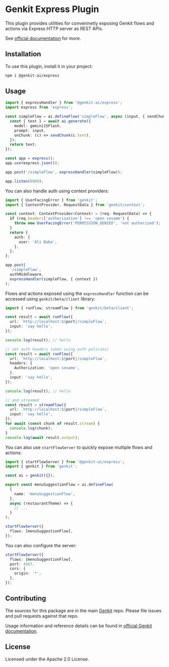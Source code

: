 # Genkit Express Plugin

This plugin provides utilities for conveninetly exposing Genkit flows and actions via Express HTTP server as REST APIs.

See [official documentation](https://genkit.dev/docs/frameworks/express/) for more.

## Installation

To use this plugin, install it in your project:

```bash
npm i @genkit-ai/express
```

## Usage

```ts
import { expressHandler } from '@genkit-ai/express';
import express from 'express';

const simpleFlow = ai.defineFlow('simpleFlow', async (input, { sendChunk }) => {
  const { text } = await ai.generate({
    model: gemini15Flash,
    prompt: input,
    onChunk: (c) => sendChunk(c.text),
  });
  return text;
});

const app = express();
app.use(express.json());

app.post('/simpleFlow', expressHandler(simpleFlow));

app.listen(8080);
```

You can also handle auth using context providers:

```ts
import { UserFacingError } from 'genkit';
import { ContextProvider, RequestData } from 'genkit/context';

const context: ContextProvider<Context> = (req: RequestData) => {
  if (req.headers['authorization'] !== 'open sesame') {
    throw new UserFacingError('PERMISSION_DENIED', 'not authorized');
  }
  return {
    auth: {
      user: 'Ali Baba',
    },
  };
};

app.post(
  '/simpleFlow',
  authMiddleware,
  expressHandler(simpleFlow, { context })
);
```

Flows and actions exposed using the `expressHandler` function can be accessed using `genkit/beta/client` library:

```ts
import { runFlow, streamFlow } from 'genkit/beta/client';

const result = await runFlow({
  url: `http://localhost:${port}/simpleFlow`,
  input: 'say hello',
});

console.log(result); // hello

// set auth headers (when using auth policies)
const result = await runFlow({
  url: `http://localhost:${port}/simpleFlow`,
  headers: {
    Authorization: 'open sesame',
  },
  input: 'say hello',
});

console.log(result); // hello

// and streamed
const result = streamFlow({
  url: `http://localhost:${port}/simpleFlow`,
  input: 'say hello',
});
for await (const chunk of result.stream) {
  console.log(chunk);
}
console.log(await result.output);
```

You can also use `startFlowServer` to quickly expose multiple flows and actions:

```ts
import { startFlowServer } from '@genkit-ai/express';
import { genkit } from 'genkit';

const ai = genkit({});

export const menuSuggestionFlow = ai.defineFlow(
  {
    name: 'menuSuggestionFlow',
  },
  async (restaurantTheme) => {
    // ...
  }
);

startFlowServer({
  flows: [menuSuggestionFlow],
});
```

You can also configure the server:

```ts
startFlowServer({
  flows: [menuSuggestionFlow],
  port: 4567,
  cors: {
    origin: '*',
  },
});
```

## Contributing

The sources for this package are in the main [Genkit](https://github.com/firebase/genkit) repo. Please file issues and pull requests against that repo.

Usage information and reference details can be found in [official Genkit documentation](https://genkit.dev/docs/get-started/).

## License

Licensed under the Apache 2.0 License.
